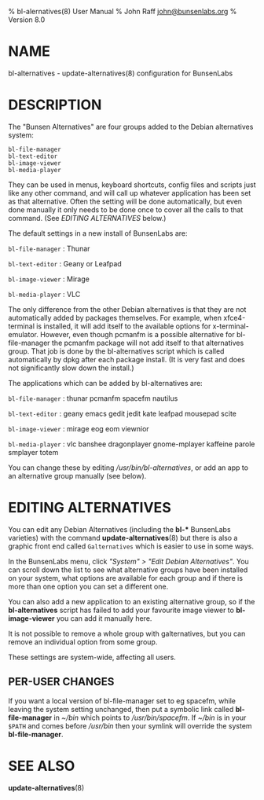 % bl-alernatives(8) User Manual
% John Raff <john@bunsenlabs.org>
% Version 8.0

# NAME

bl-alternatives - update-alternatives(8) configuration for BunsenLabs

# DESCRIPTION

The "Bunsen Alternatives" are four groups added to the Debian
alternatives system:

    bl-file-manager
    bl-text-editor
    bl-image-viewer
    bl-media-player

They can be used in menus, keyboard shortcuts, config files and scripts
just like any other command, and will call up whatever application has
been set as that alternative. Often the setting will be done
automatically, but even done manually it only needs to be done once to
cover all the calls to that command. (See *EDITING ALTERNATIVES* below.)

The default settings in a new install of BunsenLabs are:

`bl-file-manager`
:   Thunar

`bl-text-editor`
:   Geany or Leafpad

`bl-image-viewer`
:   Mirage

`bl-media-player`
:   VLC

The only difference from the other Debian alternatives is that they are
not automatically added by packages themselves.  For example, when
xfce4-terminal is installed, it will add itself to the available options
for x-terminal-emulator. However, even though pcmanfm is a possible
alternative for bl-file-manager the pcmanfm package will not add
itself to that alternatives group. That job is done by the
bl-alternatives script which is called automatically by dpkg after
each package install.  (It is very fast and does not significantly
slow down the install.)

The applications which can be added by bl-alternatives are:

`bl-file-manager`
:   thunar pcmanfm spacefm nautilus

`bl-text-editor`
:   geany emacs gedit jedit kate leafpad mousepad scite

`bl-image-viewer`
:   mirage eog eom viewnior

`bl-media-player`
:   vlc banshee dragonplayer gnome-mplayer kaffeine parole smplayer totem

You can change these by editing */usr/bin/bl-alternatives*, or add an
app to an alternative group manually (see below).

# EDITING ALTERNATIVES

You can edit any Debian Alternatives (including the **bl-\*** BunsenLabs
varieties) with the command **update-alternatives**(8) but there is also a
graphic front end called `Galternatives` which is easier to use in some
ways.

In the BunsenLabs menu, click *"System" > "Edit Debian Alternatives"*.
You can scroll down the list to see what alternative groups have been
installed on your system, what options are available for each group and
if there is more than one option you can set a different one.

You can also add a new application to an existing alternative group, so
if the **bl-alternatives** script has failed to add your favourite image
viewer to **bl-image-viewer** you can add it manually here.

It is not possible to remove a whole group with galternatives, but you
can remove an individual option from some group.

These settings are system-wide, affecting all users.  

## PER-USER CHANGES

If you want a local version of bl-file-manager set to eg spacefm, while
leaving the system setting unchanged, then put a symbolic link called
**bl-file-manager** in *~/bin* which points to */usr/bin/spacefm*.  If
*~/bin* is in your `$PATH` and comes before */usr/bin* then your symlink
will override the system **bl-file-manager**.

# SEE ALSO

**update-alternatives**(8)
